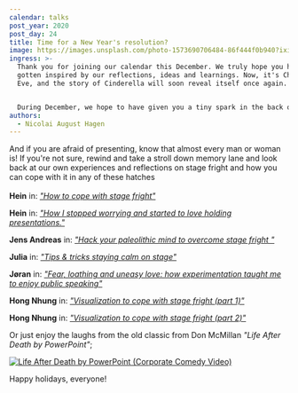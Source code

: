 ```yaml
---
calendar: talks
post_year: 2020
post_day: 24
title: Time for a New Year's resolution?
image: https://images.unsplash.com/photo-1573690706484-86f444f0b940?ixid=MXwxMjA3fDB8MHxwaG90by1wYWdlfHx8fGVufDB8fHw%3D&ixlib=rb-1.2.1&auto=format&fit=crop&w=934&q=80
ingress: >-
  Thank you for joining our calendar this December. We truly hope you have
  gotten inspired by our reflections, ideas and learnings. Now, it's Christmas
  Eve, and the story of Cinderella will soon reveal itself once again. Relax. 


  During December, we hope to have given you a tiny spark in the back of your head. Share more with others, try presenting more, in the year to come. We promise you that it will be worth it!
authors:
  - Nicolai August Hagen
---
```

And if you are afraid of presenting, know that almost every man or woman is! If you're not sure, rewind and take a stroll down memory lane and look back at our own experiences and reflections on stage fright and how you can cope with it in any of these hatches\
\
**Hein** in: *["How to cope with stage fright"](https://www.talks.christmas/2020/2)*

**Hein** in:  *["How I stopped worrying and started to love holding presentations."](https://www.talks.christmas/2020/3)*

**Jens Andreas** in:  *["Hack your paleolithic mind to overcome stage fright
"](https://www.talks.christmas/2020/9)*

**Julia** in:  *["Tips & tricks staying calm on stage"](https://www.talks.christmas/2020/10)*

**Jøran** in:  *["Fear, loathing and uneasy love: how experimentation taught me to enjoy public speaking"](https://www.talks.christmas/2020/11)*

**Hong Nhung** in:  *["Visualization to cope with stage fright (part 1)"](https://www.talks.christmas/2020/20)*

**Hong Nhung** in:  *["Visualization to cope with stage fright (part 2)"](https://www.talks.christmas/2020/21)*

Or just enjoy the laughs from the old classic from Don McMillan *"Life After Death by PowerPoint"*;

[![Life After Death by PowerPoint (Corporate Comedy Video)](https://img.youtube.com/vi/MjcO2ExtHso/0.jpg)](https://www.youtube.com/watch?v=MjcO2ExtHso "Life After Death by PowerPoint (Corporate Comedy Video)")

Happy holidays, everyone!